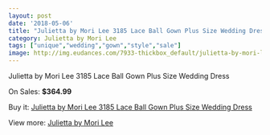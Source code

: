 ```yaml
---
layout: post
date: '2018-05-06'
title: "Julietta by Mori Lee 3185 Lace Ball Gown Plus Size Wedding Dress"
category: Julietta by Mori Lee
tags: ["unique","wedding","gown","style","sale"]
image: http://img.eudances.com/7933-thickbox_default/julietta-by-mori-lee-3185-lace-ball-gown-plus-size-wedding-dress.jpg
---
```

Julietta by Mori Lee 3185 Lace Ball Gown Plus Size Wedding Dress

On Sales: **$364.99**
<a href="https://www.eudances.com/en/julietta-by-mori-lee/2782-julietta-by-mori-lee-3185-lace-ball-gown-plus-size-wedding-dress.html"><amp-img layout="responsive" width="600" height="600" src="//img.eudances.com/7933-thickbox_default/julietta-by-mori-lee-3185-lace-ball-gown-plus-size-wedding-dress.jpg" alt="Julietta by Mori Lee 3185 Lace Ball Gown Plus Size Wedding Dress 0" /></a>
<a href="https://www.eudances.com/en/julietta-by-mori-lee/2782-julietta-by-mori-lee-3185-lace-ball-gown-plus-size-wedding-dress.html"><amp-img layout="responsive" width="600" height="600" src="//img.eudances.com/7938-thickbox_default/julietta-by-mori-lee-3185-lace-ball-gown-plus-size-wedding-dress.jpg" alt="Julietta by Mori Lee 3185 Lace Ball Gown Plus Size Wedding Dress 1" /></a>
<a href="https://www.eudances.com/en/julietta-by-mori-lee/2782-julietta-by-mori-lee-3185-lace-ball-gown-plus-size-wedding-dress.html"><amp-img layout="responsive" width="600" height="600" src="//img.eudances.com/7937-thickbox_default/julietta-by-mori-lee-3185-lace-ball-gown-plus-size-wedding-dress.jpg" alt="Julietta by Mori Lee 3185 Lace Ball Gown Plus Size Wedding Dress 2" /></a>
<a href="https://www.eudances.com/en/julietta-by-mori-lee/2782-julietta-by-mori-lee-3185-lace-ball-gown-plus-size-wedding-dress.html"><amp-img layout="responsive" width="600" height="600" src="//img.eudances.com/7936-thickbox_default/julietta-by-mori-lee-3185-lace-ball-gown-plus-size-wedding-dress.jpg" alt="Julietta by Mori Lee 3185 Lace Ball Gown Plus Size Wedding Dress 3" /></a>
<a href="https://www.eudances.com/en/julietta-by-mori-lee/2782-julietta-by-mori-lee-3185-lace-ball-gown-plus-size-wedding-dress.html"><amp-img layout="responsive" width="600" height="600" src="//img.eudances.com/7935-thickbox_default/julietta-by-mori-lee-3185-lace-ball-gown-plus-size-wedding-dress.jpg" alt="Julietta by Mori Lee 3185 Lace Ball Gown Plus Size Wedding Dress 4" /></a>
<a href="https://www.eudances.com/en/julietta-by-mori-lee/2782-julietta-by-mori-lee-3185-lace-ball-gown-plus-size-wedding-dress.html"><amp-img layout="responsive" width="600" height="600" src="//img.eudances.com/7934-thickbox_default/julietta-by-mori-lee-3185-lace-ball-gown-plus-size-wedding-dress.jpg" alt="Julietta by Mori Lee 3185 Lace Ball Gown Plus Size Wedding Dress 5" /></a>

Buy it: [Julietta by Mori Lee 3185 Lace Ball Gown Plus Size Wedding Dress](https://www.eudances.com/en/julietta-by-mori-lee/2782-julietta-by-mori-lee-3185-lace-ball-gown-plus-size-wedding-dress.html "Julietta by Mori Lee 3185 Lace Ball Gown Plus Size Wedding Dress")

View more: [Julietta by Mori Lee](https://www.eudances.com/en/43-julietta-by-mori-lee "Julietta by Mori Lee")